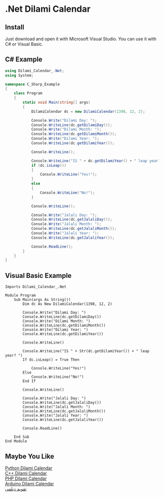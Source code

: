 
# .Net Dilami Calendar

## Install

Just download and open it with Microsoft Visual Studio. You can use it with C# or Visual Basic.


## C# Example

```c#
using Dilami_Calendar_.Net;
using System;

namespace C_Sharp_Example
{
    class Program
    {
        static void Main(string[] args)
        {
            DilamiCalendar dc = new DilamiCalendar(1398, 12, 2);

            Console.Write("Dilami Day: ");
            Console.WriteLine(dc.getDilamiDay());
            Console.Write("Dilami Month: ");
            Console.WriteLine(dc.getDilamiMonth());
            Console.Write("Dilami Year: ");
            Console.WriteLine(dc.getDilamiYear());

            Console.WriteLine();

            Console.WriteLine("IS " + dc.getDilamiYear() + " leap year? ");
            if (dc.isLeap())
            {
                Console.WriteLine("Yes!");
            }
            else
            {
                Console.WriteLine("No!");
            }

            Console.WriteLine();

            Console.Write("Jalali Day: ");
            Console.WriteLine(dc.getJalaliDay());
            Console.Write("Jalali Month: ");
            Console.WriteLine(dc.getJalaliMonth());
            Console.Write("Jalali Year: ");
            Console.WriteLine(dc.getJalaliYear());

            Console.ReadLine();
        }
    }
}

```

## Visual Basic Example

```visual basic
Imports Dilami_Calendar_.Net

Module Program
    Sub Main(args As String())
        Dim dc As New DilamiCalendar(1398, 12, 2)

        Console.Write("Dilami Day: ")
        Console.WriteLine(dc.getDilamiDay())
        Console.Write("Dilami Month: ")
        Console.WriteLine(dc.getDilamiMonth())
        Console.Write("Dilami Year: ")
        Console.WriteLine(dc.getDilamiYear())

        Console.WriteLine()

        Console.WriteLine("IS " + Str(dc.getDilamiYear()) + " leap year? ")
        If dc.isLeap() = True Then

            Console.WriteLine("Yes!")
        Else
            Console.WriteLine("No!")
        End If

        Console.WriteLine()

        Console.Write("Jalali Day: ")
        Console.WriteLine(dc.getJalaliDay())
        Console.Write("Jalali Month: ")
        Console.WriteLine(dc.getJalaliMonth())
        Console.Write("Jalali Year: ")
        Console.WriteLine(dc.getJalaliYear())

        Console.ReadLine()

    End Sub
End Module

```

## Maybe You Like

[Python Dilami Calendar](https://github.com/Jangal/python-dilami-calendar)
<br/>
[C++ Dilami Calendar](https://github.com/Jangal/Dilami-Calendar-C-)
<br/>
[PHP Dilami Calendar](https://github.com/Jangal/php-dilami-calendar)
<br/>
[Arduino Dilami Calendar](https://github.com/LordArma/Dilami-Calendar-Arduino)
<br/>
[تقویم دیلمی](http://giltime.ir)

